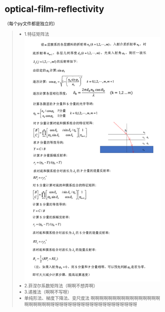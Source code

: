 # optical-film-reflectivity
（每个py文件都是独立的）
>* 1.特征矩阵法
![](https://raw.githubusercontent.com/suhongda/optical-film-reflectivity/master/%E4%BB%8B%E7%BB%8D.png) 
>* 2.菲涅尔系数矩阵法（啊啊不想弄啊）
>* 3.递推法（啊啊不写呀）
>* 单纯形法、梯度下降法、变尺度法     啊啊啊啊啊啊啊啊啊啊啊啊啊啊啊啊啊啊啊啊啊啊呀呀呀呀呀呀呀呀呀呀呀呀呀呀呀呀呀呀呀呀
